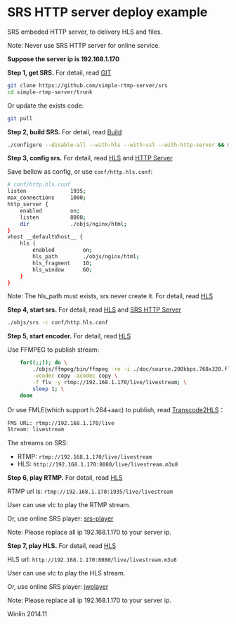 # SRS HTTP server deploy example

SRS embeded HTTP server, to delivery HLS and files.

Note: Never use SRS HTTP server for online service.

<strong>Suppose the server ip is 192.168.1.170</strong>

<strong>Step 1, get SRS.</strong> For detail, read [GIT][GIT]

```bash
git clone https://github.com/simple-rtmp-server/srs
cd simple-rtmp-server/trunk
```

Or update the exists code:

```bash
git pull
```

<strong>Step 2, build SRS.</strong> For detail, read [Build][Build]

```bash
./configure --disable-all --with-hls --with-ssl --with-http-server && make
```

<strong>Step 3, config srs.</strong> For detail, read [HLS][HLS] and [HTTP Server][HTTP-Server]

Save bellow as config, or use `conf/http.hls.conf`:

```bash
# conf/http.hls.conf
listen              1935;
max_connections     1000;
http_server {
    enabled         on;
    listen          8080;
    dir             ./objs/nginx/html;
}
vhost __defaultVhost__ {
    hls {
        enabled         on;
        hls_path        ./objs/nginx/html;
        hls_fragment    10;
        hls_window      60;
    }
}
```

Note: The hls_path must exists, srs never create it. For detail, read [HLS][HLS]

<strong>Step 4, start srs.</strong> For detail, read [HLS][HLS] and [SRS HTTP Server][HTTP-Server]

```bash
./objs/srs -c conf/http.hls.conf
```

<strong>Step 5, start encoder.</strong> For detail, read [HLS][HLS]

Use FFMPEG to publish stream:

```bash
    for((;;)); do \
        ./objs/ffmpeg/bin/ffmpeg -re -i ./doc/source.200kbps.768x320.flv \
        -vcodec copy -acodec copy \
        -f flv -y rtmp://192.168.1.170/live/livestream; \
        sleep 1; \
    done
```

Or use FMLE(which support h.264+aac) to publish, read [Transcode2HLS][Transcode2HLS]：

```bash
FMS URL: rtmp://192.168.1.170/live
Stream: livestream
```

The streams on SRS:
* RTMP: `rtmp://192.168.1.170/live/livestream`
* HLS: `http://192.168.1.170:8080/live/livestream.m3u8`

<strong>Step 6, play RTMP.</strong> For detail, read [HLS][HLS]

RTMP url is: `rtmp://192.168.1.170:1935/live/livestream`

User can use vlc to play the RTMP stream.

Or, use online SRS player: [srs-player][srs-player]

Note: Please replace all ip 192.168.1.170 to your server ip.

<strong>Step 7, play HLS.</strong> For detail, read [HLS][HLS]

HLS url: `http://192.168.1.170:8080/live/livestream.m3u8`

User can use vlc to play the HLS stream.

Or, use online SRS player: [jwplayer][jwplayer]

Note: Please replace all ip 192.168.1.170 to your server ip.

Winlin 2014.11

[GIT]: https://github.com/simple-rtmp-server/srs/wiki/v1_EN_Git
[Build]: https://github.com/simple-rtmp-server/srs/wiki/v1_EN_Build
[HLS]: https://github.com/simple-rtmp-server/srs/wiki/v1_EN_DeliveryHLS
[HTTP-Server]: https://github.com/simple-rtmp-server/srs/wiki/v1_EN_HTTPServer
[Transcode2HLS]: https://github.com/simple-rtmp-server/srs/wiki/v1_EN_SampleTranscode2HLS
[srs-player]: http://winlinvip.github.io/srs.release/trunk/research/players/srs_player.html?vhost=__defaultVhost__&autostart=true&server=192.168.1.170&app=live&stream=livestream&port=1935
[jwplayer]: http://winlinvip.github.io/srs.release/trunk/research/players/jwplayer6.html?vhost=__defaultVhost__&hls_autostart=true&server=192.168.1.170&app=live&stream=livestream&hls_port=8080
